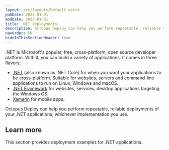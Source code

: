```yaml
---
layout: src/layouts/Default.astro
pubDate: 2023-01-01
modDate: 2023-01-01
title: .NET deployments
description: Octopus Deploy can help you perform repeatable, reliable deployments of your .NET applications.
navOrder: 50
hideInThisSectionHeader: true
---
```


.NET is Microsoft's popular, free, cross-platform, open source developer platform. With it, you can build a variety of applications. It comes in three flavors:

- [.NET](https://dotnet.microsoft.com/learn/dotnet/what-is-dotnet) (also known as .NET Core) for when you want your applications to be cross-platform. Suitable for websites, servers and command-line applications to run on Linux, Windows and macOS.
- [.NET Framework](https://dotnet.microsoft.com/learn/dotnet/what-is-dotnet-framework) for websites, services, desktop applications targeting the Windows OS.
- [Xamarin](https://dotnet.microsoft.com/learn/xamarin/what-is-xamarin) for mobile apps.

Octopus Deploy can help you perform repeatable, reliable deployments of your .NET applications, whichever implementation you use.

## Learn more

This section provides deployment examples for .NET applications.